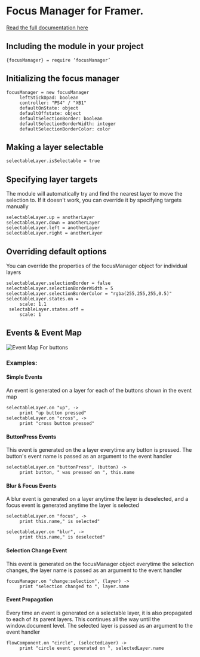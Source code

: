 # Focus Manager for Framer.
[Read the full documentation here](https://medium.com/@rohan.k/prototyping-for-tv-screens-with-framer-a22f57c098a2 "Google's Homepage")

## Including the module in your project
```
{focusManager} = require ‘focusManager’
```

## Initializing the focus manager
```
focusManager = new focusManager
     leftStickDpad: boolean
     controller: "PS4" / "XB1"
     defaultOnState: object
     defaultOffstate: object
     defaultSelectionBorder: boolean
     defaultSelectionBorderWidth: integer
     defaultSelectionBorderColor: color
```
## Making a layer selectable
`selectableLayer.isSelectable = true`

## Specifying layer targets
The module will automatically try and find the nearest layer to move the selection to. If it doesn't work, you can override it by specifying targets manually
```
selectableLayer.up = anotherLayer
selectableLayer.down = anotherLayer
selectableLayer.left = anotherLayer
selectableLayer.right = anotherLayer
```

## Overriding default options
You can override the properties of the focusManager object for individual layers
```
selectableLayer.selectionBorder = false
selectableLayer.selectionBorderWidth = 5
selectableLayer.selectionBorderColor = "rgba(255,255,255,0.5)"
selectableLayer.states.on =
     scale: 1.1
 selectableLayer.states.off =
     scale: 1
 ```
 
 ## Events & Event Map
 ![Event Map For buttons](https://cdn-images-1.medium.com/max/2000/1*kqzcdTw5ywNYhwqHitRCUA.png "Event Map For buttons")

### Examples:

#### Simple Events
An event is generated on a layer for each of the buttons shown in the event map
```
selectableLayer.on "up", ->
     print "up button pressed"
selectableLayer.on "cross", ->
     print "cross button pressed"
``` 

#### ButtonPress Events
This event is generated on the a layer everytime any button is pressed. The button's event name is passed as an argument to the event handler
```
selectableLayer.on "buttonPress", (button) ->
     print button, " was pressed on ", this.name
```

#### Blur & Focus Events
A blur event is generated on a layer anytime the layer is deselected, and a focus event is generated anytime the layer is selected
```
selectableLayer.on "focus", ->
     print this.name," is selected"
     
selectableLayer.on "blur", ->
     print this.name," is deselected"
```

#### Selection Change Event
This event is generated on the focusManager object everytime the selection changes, the layer name is passed as an argument to the event handler
```
focusManager.on "change:selection", (layer) ->
     print "selection changed to ", layer.name
```
#### Event Propagation
Every time an event is generated on a selectable layer,  it is also propagated to each of its parent layers. 
This continues all the way until the window.document level. The selected layer is passed as an argument to the event handler
```
flowComponent.on "circle", (selectedLayer) ->
     print "circle event generated on ", selectedLayer.name
```
